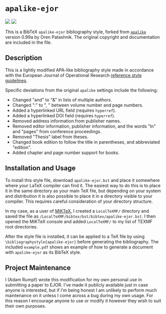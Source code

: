 # `apalike-ejor`

<img src="https://img.shields.io/github/v/release/adam-rumpf/apalike-ejor"/> <img src="https://img.shields.io/github/license/adam-rumpf/apalike-ejor"/>

This is a BibTeX `apalike-ejor` bibliography style, forked from [`apalike`](https://www.bibtex.com/s/bibliography-style-base-apalike/) version 0.99a by Oren Patashnik. The original copyright and documentation are included in the file.

## Description

This is a lightly modified APA-like bibliography style made in accordance with the European Journal of Operational Research [reference style guidelines](https://www.elsevier.com/journals/european-journal-of-operational-research/0377-2217/guide-for-authors).

Specific deviations from the original `apalike` settings include the following:
 * Changed "and" to "&" in lists of multiple authors.
 * Changed ":" to ", " between volume number and page numbers.
 * Added a hyperlinked URL field (requires `hyperref`).
 * Added a hyperlinked DOI field (requires `hyperref`).
 * Removed address information from publisher names.
 * Removed editor information, publisher information, and the words "In" and "pages" from conference proceedings.
 * Removed "Thesis" label from theses.
 * Changed book edition to follow the title in parentheses, and abbreviated "edition".
 * Added chapter and page number support for books.

## Installation and Usage

To install this style file, download `apalike-ejor.bst` and place it somewhere where your LaTeX compiler can find it. The easiest way to do this is to place it in the same directory as your main TeX file, but depending on your system and distribution it is also possible to place it in a directory visible to your compiler. This requires careful consideration of your directory structure.

In my case, as a user of [MiKTeX](https://miktex.org/), I created a `LocalTeXMF/` directory and saved the file as `/LocalTeXMF/bibtex/bst/bibtex/apalike-ejor.bst`. I then opened the MiKTeX console and added `LocalTeXMF/` to my list of TEXMF root directories.

After the style file is installed, it can be applied to a TeX file by using `\bibliographystyle{apalike-ejor}` before generating the bibliography. The included `example.pdf` shows an example of how to generate a document with `apalike-ejor` as its BibTeX style.

## Project Maintenance

I (Adam Rumpf) wrote this modification for my own personal use in submitting a paper to EJOR. I've made it publicly available just in case anyone is interested, but if I'm being honest I am unlikely to perform much maintenance on it unless I come across a bug during my own usage. For this reason I encourage anyone to use or modify it however they wish to suit their own purposes.
